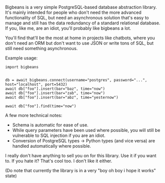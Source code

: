 Bigbeans is a very simple PostgreSQL-based database abstraction library.
It's mainly intended for people who don't need the more advanced functionality of SQL, but need an asynchronous solution that's easy to manage and still has the data redundancy of a standard relational database. 
If you, like me, are an idiot, you'll probably like bigbeans a lot.

You'll find that'll be the most at home in projects like chatbots, where you don't need an ORM but don't want to use JSON or write tons of SQL, but still need something asynchronous.

Example usage:

    import bigbeans


    db = await bigbeans.connect(username="postgres", password="...", host="localhost", port=5432)
    await db["foo"].insert(bar="baz", time="now")
    await db["foo"].insert(bar="zab", time="now")
    await db["foo"].insert(bar="abz", time="yesternow")

    await db["foo"].find(time="now")

A few more technical notes:
*   Schema is automatic for ease of use.
*   While query parameters have been used where possible, you will still be vulnerable to SQL injection if you are an idiot.
*   Conversion of PostgreSQL types -> Python types (and vice versa) are handled automatically where possible.

I really don't have anything to sell you on for this library. Use it if you want to.
If you hate it? That's cool too. I don't like it either.

(Do note that currently the library is in a very "boy oh boy i hope it works" state)